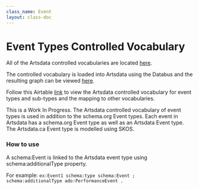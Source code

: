 ```yaml
---
class_name: Event
layout: class-doc
---
```


Event Types Controlled Vocabulary
==========
All of the Artsdata controlled vocabularies are located [here](https://github.com/culturecreates/artsdata-data-model/tree/master/ontology).

The controlled vocabulary is loaded into Artsdata using the Databus and the resulting graph can be viewed [here](http://kg.artsdata.ca/ontology/event-types).

Follow this Airtable [link](https://airtable.com/shrtyQWqYTvWihO7Y) to view the Artsdata controlled vocabulary for event types and sub-types and the mapping to other vocabularies. 

This is a Work In Progress. The Artsdata controlled vocabulary of event types is used in addition to the schema.org Event types.  Each event in Artsdata has a schema.org Event type as well as an Artsdata Event type.  The Artsdata.ca Event type is modelled using SKOS.

### How to use

A schema:Event is linked to the Artsdata event type using schema:additionalType property.

For example: `ex:Event1 schema:type schema:Event ; schema:additionalType ado:PerformanceEvent .`
